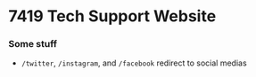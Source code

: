 # 7419 Tech Support Website

### Some stuff

- `/twitter`, `/instagram`, and `/facebook` redirect to social medias
